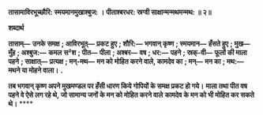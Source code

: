 **तासामाविरभूच्छौरि: स्मयमानमुखाश्बुज: ।** **पीताश्बरधर: स्रग्वी साक्षान्मन्मथमन्मथ: ॥ २॥** 

**शब्दार्थ** 

**तासाम्—** **उनके समक्ष** **; आविरभूत्—** **प्रकट हुए** **; शौरि:—** **भगवान् कृष्ण** **; स्मयमान—** **हँसते हुए** **; मुख—** **मुँह** **; अश्बुज:—** **कमल** **स²श** **; पीत—** **पीला** **; अश्बर—** **वष** **; धर:—** **पहने** **; स्रक्-वी—** **फूलों की माला पहने** **; साक्षात्—** **प्रत्यक्ष** **; मन्-मथ—** **मन को** **मोहित करने वाले, कामदेव का** **; मन्—** **मन का** **; मथ:—** **मथने या मोहने वाला।** **.** 

**तब भगवान् कृष्ण अपने मुखमण्डल पर हँसी धारण किये गोपियों के समक्ष प्रकट हो गये।** **माला तथा पीत वष पहने वे ऐसे लग रहे थे, जो सामान्य जनों के मन को मोहित करने वाले** **कामदेव के मन को भी मोहित कर सकते थे।** **** 